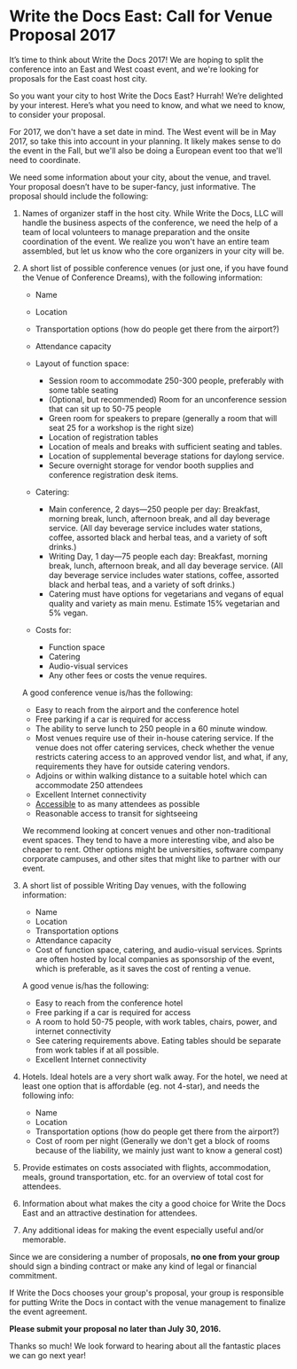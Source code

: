 # Write the Docs East: Call for Venue Proposal 2017

It’s time to think about Write the Docs 2017! 
We are hoping to split the conference into an East and West coast event,
and we're looking for proposals for the East coast host city.

So you want your city to host Write the Docs East? Hurrah! We’re delighted by your interest. Here’s what you need to know, and what we need to know, to consider your proposal.

For 2017, we don't have a set date in mind. 
The West event will be in May 2017,
so take this into account in your planning.
It likely makes sense to do the event in the Fall,
but we'll also be doing a European event too that we'll need to coordinate.

We need some information about your city, about the venue, and travel. Your proposal doesn’t have to be super-fancy, just informative. The proposal should include the following:

1. Names of organizer staff in the host city. While Write the Docs, LLC will handle the business aspects of the conference, we need the help of a team of local volunteers to manage preparation and the onsite coordination of the event. We realize you won't have an entire team assembled, but let us know who the core organizers in your city will be.

2. A short list of possible conference venues (or just one, if you have found the Venue of Conference Dreams), with the following information:

    - Name
    - Location
    - Transportation options (how do people get there from the airport?)
    - Attendance capacity
    - Layout of function space:
        - Session room to accommodate 250-300 people, preferably with some table seating
        - (Optional, but recommended) Room for an unconference session that can sit up to 50-75 people
        - Green room for speakers to prepare (generally a room that will seat 25 for a workshop is the right size)
        - Location of registration tables
        - Location of meals and breaks with sufficient seating and tables. 
        - Location of supplemental beverage stations for daylong service.
        - Secure overnight storage for vendor booth supplies and conference registration desk items.

    - Catering:
        - Main conference, 2 days—250 people per day: Breakfast, morning break, lunch, afternoon break, and all day beverage service.  (All day beverage service includes water stations, coffee, assorted black and herbal teas, and a variety of soft drinks.)
        - Writing Day, 1 day—75 people each day: Breakfast, morning break, lunch, afternoon break, and all day beverage service.  (All day beverage service includes water stations, coffee, assorted black and herbal teas, and a variety of soft drinks.)
        - Catering must have options for vegetarians and vegans of equal quality and variety as main menu. Estimate 15% vegetarian and 5% vegan.

    - Costs for:
        - Function space
        - Catering
        - Audio-visual services
        - Any other fees or costs the venue requires.

    A good conference venue is/has the following:

    - Easy to reach from the airport and the conference hotel
    - Free parking if a car is required for access
    - The ability to serve lunch to 250 people in a 60 minute window.
    - Most venues require use of their in-house catering service. If the venue does not offer catering services, check whether the venue restricts catering access to an approved vendor list, and what, if any, requirements they have for outside catering vendors.
    - Adjoins or within walking distance to a suitable hotel which can accommodate 250 attendees
    - Excellent Internet connectivity   
    - [Accessible](https://modelviewculture.com/pieces/organizing-more-accessible-tech-events) to as many attendees as possible
    - Reasonable access to transit for sightseeing 

    We recommend looking at concert venues and other non-traditional event spaces.
    They tend to have a more interesting vibe, 
    and also be cheaper to rent.
    Other options might be universities,
    software company corporate campuses,
    and other sites that might like to partner with our event.

3. A short list of possible Writing Day venues, with the following information:

    - Name
    - Location
    - Transportation options 
    - Attendance capacity
    - Cost of function space, catering, and audio-visual services. Sprints are often hosted by local companies as sponsorship of the event, which is preferable, as it saves the cost of renting a venue.

    A good venue is/has the following:
    - Easy to reach from the conference hotel
    - Free parking if a car is required for access
    - A room to hold 50-75 people, with work tables, chairs, power, and internet connectivity
    - See catering requirements above.  Eating tables should be separate from work tables if at all possible.
    - Excellent Internet connectivity

4. Hotels. Ideal hotels are a very short walk away. For the hotel, we need at least one option that is affordable (eg. not 4-star), and needs the following info:

    - Name
    - Location
    - Transportation options (how do people get there from the airport?)
    - Cost of room per night (Generally we don't get a block of rooms because of the liability, we mainly just want to know a general cost)

 
5.  Provide estimates on costs associated with flights, accommodation, meals, ground transportation, etc. for an overview of total cost for attendees.

6. Information about what makes the city a good choice for Write the Docs East and an attractive destination for attendees.

7. Any additional ideas for making the event especially useful and/or memorable.

Since we are considering a number of proposals, **no one from your group** should sign a binding contract or make any kind of legal or financial commitment.

If Write the Docs chooses your group's proposal, your group is responsible for putting Write the Docs in contact with the venue management to finalize the event agreement.

**Please submit your proposal no later than July 30, 2016.**

Thanks so much! We look forward to hearing about all the fantastic places we can go next year!
